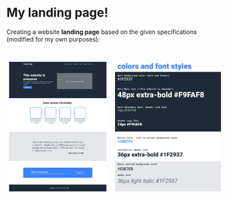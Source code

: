 # My landing page!

Creating a website **landing page** based on the given specifications (modified for my own purposes):

<div style="height: 300px; padding: 30px; display: flex; gap: 20px; justify-content: center;">
    <img src="./img/01.png" alt="A sample website;" style="flex: initial;">
    <img src="./img/02.png" alt="A sample font and color brand book" style="flex: initial;">
</div>